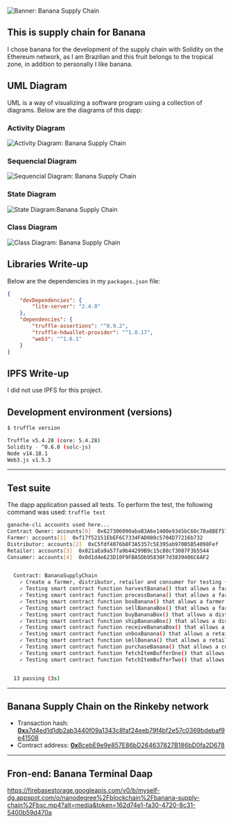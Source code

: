 ![Banner: Banana Supply Chain](https://firebasestorage.googleapis.com/v0/b/myself-dg.appspot.com/o/nanodegree%2Fblockchain%2Fbanana-supply-chain%2Fbsc_banner.png?alt=media&token=a44f4a08-4f55-4e8c-a5b3-9e1130247f9b)

## This is supply chain for Banana

I chose banana for the development of the supply chain with Solidity on the Ethereum network, as I am Brazilian and this fruit belongs to the tropical zone, in addition to personally I like banana.

## UML Diagram

UML is a way of visualizing a software program using a collection of diagrams. Below are the diagrams of this dapp:

### Activity Diagram

![Activity Diagram: Banana Supply Chain](https://firebasestorage.googleapis.com/v0/b/myself-dg.appspot.com/o/nanodegree%2Fblockchain%2Fbanana-supply-chain%2Factivity_diagram.png?alt=media&token=968e4837-d3f2-46c5-9f76-76a56c608550)

### Sequencial Diagram

![Sequencial Diagram: Banana Supply Chain](https://firebasestorage.googleapis.com/v0/b/myself-dg.appspot.com/o/nanodegree%2Fblockchain%2Fbanana-supply-chain%2Fsequencial_diagram.png?alt=media&token=0b44dd81-5f82-475c-8c1c-c236f623e802)

### State Diagram

![State Diagram:Banana Supply Chain](https://firebasestorage.googleapis.com/v0/b/myself-dg.appspot.com/o/nanodegree%2Fblockchain%2Fbanana-supply-chain%2Fstate_diagram.png?alt=media&token=b7ab65e6-c3a9-4900-b58e-479be6b12d26)

### Class Diagram

![Class Diagram: Banana Supply Chain](https://firebasestorage.googleapis.com/v0/b/myself-dg.appspot.com/o/nanodegree%2Fblockchain%2Fbanana-supply-chain%2Fclass_diagram.png?alt=media&token=f850d450-a78e-4a95-b253-1be1408edbed)

## Libraries Write-up

Below are the dependencies in my `packages.json` file:

```json
{
    "devDependencies": {
        "lite-server": "2.4.0"
    },
    "dependencies": {
        "truffle-assertions": "^0.9.2",
        "truffle-hdwallet-provider": "^1.0.17",
        "web3": "^1.6.1"
    }
}
```

## IPFS Write-up

I did not use IPFS for this project.

## Development environment (versions)

```bash
$ truffle version

Truffle v5.4.28 (core: 5.4.28)
Solidity - ^0.6.0 (solc-js)
Node v14.18.1
Web3.js v1.5.3
```

___

## Test suite

The dapp application passed all tests. To perform the test, the following command was used: `truffle test`

```bash
ganache-cli accounts used here...
Contract Owner: accounts[0]  0x627306090abaB3A6e1400e9345bC60c78a8BEf57
Farmer: accounts[1]  0xf17f52151EbEF6C7334FAD080c5704D77216b732
Distributor: accounts[2]  0xC5fdf4076b8F3A5357c5E395ab970B5B54098Fef
Retailer: accounts[3]  0x821aEa9a577a9b44299B9c15c88cf3087F3b5544
Consumer: accounts[4]  0x0d1d4e623D10F9FBA5Db95830F7d3839406C6AF2


  Contract: BananaSupplyChain
    ✓ Create a farmer, distributor, retailer and consumer for testing (722ms)
    ✓ Testing smart contract function harvestBanana() that allows a farmer to harvest banana (448ms)
    ✓ Testing smart contract function processBanana() that allows a farmer to process banana (271ms)
    ✓ Testing smart contract function boxBanana() that allows a farmer to box banana (241ms)
    ✓ Testing smart contract function sellBananaBox() that allows a farmer to sell banana box (243ms)
    ✓ Testing smart contract function buyBananaBox() that allows a distributor to buy banana box (157ms)
    ✓ Testing smart contract function shipBananaBox() that allows a distributor to ship banana box (126ms)
    ✓ Testing smart contract function receiveBananaBox() that allows a retailer to receive banana box (140ms)
    ✓ Testing smart contract function unboxBanana() that allows a retailer to unbox banana (128ms)
    ✓ Testing smart contract function sellBanana() that allows a retailer to sell banana (133ms)
    ✓ Testing smart contract function purchaseBanana() that allows a customer to purchase banana (143ms)
    ✓ Testing smart contract function fetchItemBufferOne() that allows anyone to fetch item details from blockchain (43ms)
    ✓ Testing smart contract function fetchItemBufferTwo() that allows anyone to fetch item details from blockchain (41ms)


  13 passing (3s)
```

___

## Banana Supply Chain on the Rinkeby network

- Transaction hash:    [**0x**a7d4ed1d1db2ab3440f09a1343c8faf24eeb79f4bf2e57c0369bdebaf9e41508](https://rinkeby.etherscan.io/tx/0xa7d4ed1d1db2ab3440f09a1343c8faf24eeb79f4bf2e57c0369bdebaf9e41508)
- Contract address: [**0x**BcebE9e9e857E86bD264637827B186bD0fa2D678](https://rinkeby.etherscan.io/address/0xBcebE9e9e857E86bD264637827B186bD0fa2D678)

___

## Fron-end: Banana Terminal Daap

https://firebasestorage.googleapis.com/v0/b/myself-dg.appspot.com/o/nanodegree%2Fblockchain%2Fbanana-supply-chain%2Fbsc.mp4?alt=media&token=162d74e1-fa30-4720-8c31-5400b59d470a